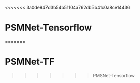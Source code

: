 <<<<<<< 3a0de947d3b54b51104a762db5b41c0a8ce14436
# PSMNet-Tensorflow
=======
# PSMNet-TF
>>>>>>> PMSNet-Tensorflow
